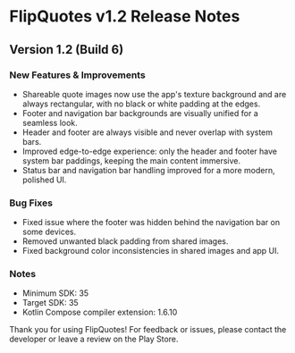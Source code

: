 # FlipQuotes v1.2 Release Notes

## Version 1.2 (Build 6)

### New Features & Improvements
- Shareable quote images now use the app's texture background and are always rectangular, with no black or white padding at the edges.
- Footer and navigation bar backgrounds are visually unified for a seamless look.
- Header and footer are always visible and never overlap with system bars.
- Improved edge-to-edge experience: only the header and footer have system bar paddings, keeping the main content immersive.
- Status bar and navigation bar handling improved for a more modern, polished UI.

### Bug Fixes
- Fixed issue where the footer was hidden behind the navigation bar on some devices.
- Removed unwanted black padding from shared images.
- Fixed background color inconsistencies in shared images and app UI.

### Notes
- Minimum SDK: 35
- Target SDK: 35
- Kotlin Compose compiler extension: 1.6.10

Thank you for using FlipQuotes! For feedback or issues, please contact the developer or leave a review on the Play Store.

